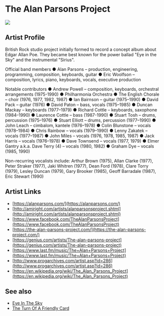 # The Alan Parsons Project

![](../../asssets/artists/The_Alan_Parsons_Project.png)

## Artist Profile

British Rock studio project initially formed to record a concept album about Edgar Allan Poe. They became best known for the power ballad "Eye in the Sky" and the instrumental "Sirius".

Official band members
● Alan Parsons – production, engineering, programming, composition, keyboards, guitar
● Eric Woolfson – composition, lyrics, piano, keyboards, vocals, executive production

Notable contributors
● Andrew Powell – composition, keyboards, orchestral arrangements (1975-1990)
● Philharmonia Orchestra
● The English Chorale – choir (1976, 1977, 1982, 1987)
● Ian Bairnson – guitar (1975–1990)
● David Pack – guitar (1976)
● David Paton – bass, vocals (1975–1985)
● Duncan Mackay – keyboards (1977–1979)
● Richard Cottle – keyboards, saxophone (1984–1990)
● Laurence Cottle – bass (1987-1990)
● Stuart Tosh – drums, percussion (1975–1976)
● Stuart Elliott – drums, percussion (1977–1990)
● John Leach – cimbalom, kantele (1976–1978)
● Colin Blunstone – vocals (1978–1984)
● Chris Rainbow – vocals (1979–1990)
● Lenny Zakatek – vocals (1977–1987)
● John Miles – vocals (1976, 1978, 1985, 1987)
● Jack Harris – vocals (1976–1978)
● Dave Townsend – vocals (1977, 1979)
● Elmer Gantry a.k.a. Dave Terry (4) – vocals (1980, 1982)
● Graham Dye – vocals (1985, 1990)

Non-recurring vocalists include: Arthur Brown (1975), Allan Clarke (1977), Peter Straker (1977), Jaki Whitren (1977), Dean Ford (1978), Clare Torry (1979), Lesley Duncan (1979), Gary Brooker (1985), Geoff Barradale (1987), Eric Stewart (1990)

## Artist Links

- [https://alanparsons.com/](https://alanparsons.com/)
- [http://amiright.com/artists/alanparsonsproject.shtml](http://amiright.com/artists/alanparsonsproject.shtml)
- [https://www.facebook.com/TheAlanParsonsProject](https://www.facebook.com/TheAlanParsonsProject)
- [https://the-alan-parsons-project.com/](https://the-alan-parsons-project.com/)
- [https://genius.com/artists/The-alan-parsons-project](https://genius.com/artists/The-alan-parsons-project)
- [https://www.last.fm/music/The+Alan+Parsons+Project](https://www.last.fm/music/The+Alan+Parsons+Project)
- [http://www.progarchives.com/artist.asp?id=286](http://www.progarchives.com/artist.asp?id=286)
- [https://en.wikipedia.org/wiki/The_Alan_Parsons_Project](https://en.wikipedia.org/wiki/The_Alan_Parsons_Project)


## See also

- [Eye In The Sky](The_Alan_Parsons_Project-Eye_In_The_Sky.md)
- [The Turn Of A Friendly Card](The_Alan_Parsons_Project-The_Turn_Of_A_Friendly_Card.md)
